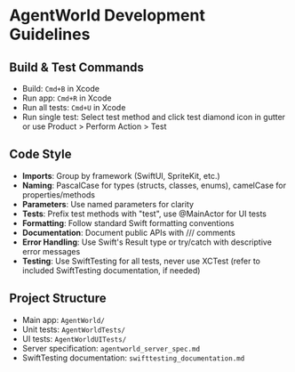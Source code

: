 # AgentWorld Development Guidelines

## Build & Test Commands
- Build: `Cmd+B` in Xcode
- Run app: `Cmd+R` in Xcode
- Run all tests: `Cmd+U` in Xcode
- Run single test: Select test method and click test diamond icon in gutter or use Product > Perform Action > Test

## Code Style
- **Imports**: Group by framework (SwiftUI, SpriteKit, etc.)
- **Naming**: PascalCase for types (structs, classes, enums), camelCase for properties/methods
- **Parameters**: Use named parameters for clarity
- **Tests**: Prefix test methods with "test", use @MainActor for UI tests
- **Formatting**: Follow standard Swift formatting conventions
- **Documentation**: Document public APIs with /// comments
- **Error Handling**: Use Swift's Result type or try/catch with descriptive error messages
- **Testing**: Use SwiftTesting for all tests, never use XCTest (refer to included SwiftTesting documentation, if needed)

## Project Structure
- Main app: `AgentWorld/`  
- Unit tests: `AgentWorldTests/`
- UI tests: `AgentWorldUITests/`
- Server specification: `agentworld_server_spec.md`
- SwiftTesting documentation: `swifttesting_documentation.md`